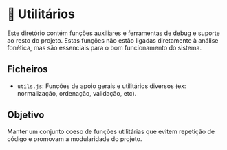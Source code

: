 # 📂 Utilitários

Este diretório contém funções auxiliares e ferramentas de debug e suporte ao
resto do projeto. Estas funções não estão ligadas diretamente à análise
fonética, mas são essenciais para o bom funcionamento do sistema.

## Ficheiros

- `utils.js`: Funções de apoio gerais e utilitários diversos (ex: normalização,
  ordenação, validação, etc).

## Objetivo

Manter um conjunto coeso de funções utilitárias que evitem repetição de código
e promovam a modularidade do projeto.
